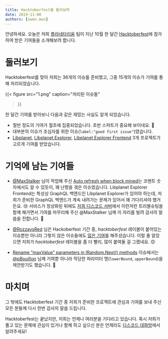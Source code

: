 ```yaml
---
title: Hacktoberfest를 돌아보며
date: 2019-11-08
authors: [swen.mun]
---
```


안녕하세요. 오늘은 저희 [플라네타리움] 팀이 지난 10월 한 달간 [Hacktoberfest]에 참가하여 받은 기여들을 소개해보려 합니다.


# 둘러보기

Hacktoberfest를 맞아 저희는 36개의 이슈를 준비했고, 그중 15개의 이슈가 기여를 통해 처리되었습니다.

{{<
figure
  src="1.png"
  caption="처리된 이슈들"
>}}

한 달간 기여를 받아보니 다음과 같은 재밌는 사실도 알게 되었습니다.

- 절반 정도의 기여가 월초에 집중되었습니다. 초반 스퍼트가 중요해 보이네요. 🏃
- 대부분의 이슈가 초심자를 위한 이슈(`label:"good first issue"`)였습니다.
- [Libplanet], [Libplanet Explorer], [Libplanet Explorer Frontend] 3개 프로젝트가 고르게 기여를 받았습니다.


# 기억에 남는 기여들

- [@MaxStalker] 님이 작업해 주신 [Auto refresh when block mined][planetarium/libplanet-explorer-frontend#37]는 코멘트 숫자에서도 알 수 있듯이, 꽤 난항을 겪은 이슈였습니다. Libplanet Explorer Frontend는 특성상 GraphQL 백엔드인 Libplanet Explorer가 있어야 하는데, 저희가 준비한 GraphQL 백엔드가 계속 내려가는 문제가 있어서 꽤 기다리셔야 했거든요. 😢 서비스가 정상화된 뒤에도 [저희 디스코드 서버][2]에서 이런저런 트러블슈팅을 함께 해가면서 기여를 마무리해 주신 @MaxStalker 님께 이 자리를 빌려 감사의 말씀을 전합니다. 🙇

- [@RozzaysRed] 님은 Hackoberfest 기간 중, *hacktoberfest* 레이블이 붙어있는 이슈뿐만 아니라 그렇지 않은 이슈들에도 [많은 기여][3]를 해주셨습니다. 이럴 줄 알았으면 저희가 *hacktoberfest* 레이블을 좀 더 빨리, 많이 붙여둘 걸 그랬네요. 😊

- [Rename “maxValue” parameters in IRandom.Next() methods][planetarium/libplanet#555] 이슈에서는 [@pBouillon] 님께 기여뿐 아니라 적당한 파라미터 명(`lowerBound`, `upperBound`)을 제안받기도 했습니다. 💬

# 마치며

그 밖에도 Hacktoberfest 기간 중 저희가 준비한 프로젝트에 관심과 기여를 보내 주신 모든 분들께 다시 한번 감사의 말씀 드립니다. 

Hacktoberfest는 끝났지만, 저희는 언제나 여러분을 기다리고 있습니다. 혹시 저희가 풀고 있는 문제에 관심이 있거나 함께 하고 싶으신 분은 언제라도 [디스코드 대화방][2]에서 알려주세요!


[플라네타리움]: https://planetariumhq.com
[Hacktoberfest]: https://hacktoberfest.digitalocean.com/
[Libplanet]: https://github.com/planetarium/libplanet/
[Libplanet Explorer]: https://github.com/planetarium/libplanet-explorer/
[Libplanet Explorer Frontend]: https://github.com/planetarium/libplanet-explorer-frontend/
[planetarium/libplanet-explorer-frontend#37]: https://github.com/planetarium/libplanet-explorer-frontend/issues/37
[planetarium/libplanet#555]: https://github.com/planetarium/libplanet/issues/555
[@MaxStalker]: https://github.com/MaxStalker
[@RozzaysRed]: https://github.com/RozzaysRed
[@pBouillon]: https://github.com/pBouillon
[1]: https://github.com/issues?page=2&q=archived%3Afalse+label%3Ahacktoberfest+org%3Aplanetarium+updated%3A%3C%3D2019-11-01&utf8=%E2%9C%93
[2]: https://discord.gg/planetarium
[3]: https://github.com/issues?q=assignee%3ARozzaysRed+is%3Aclosed
